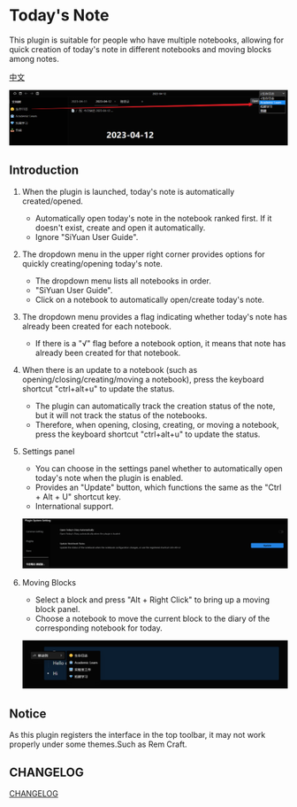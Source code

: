 # Today's Note

This plugin is suitable for people who have multiple notebooks, allowing for quick creation of today's note in different notebooks and moving blocks among notes.

[中文](README.md)

![note options](asset/日记选项.png)

## Introduction

1. When the plugin is launched, today's note is automatically created/opened.
    - Automatically open today's note in the notebook ranked first. If it doesn't exist, create and open it automatically.
    - Ignore "SiYuan User Guide".

2. The dropdown menu in the upper right corner provides options for quickly creating/opening today's note.
    - The dropdown menu lists all notebooks in order.
    - "SiYuan User Guide".
    - Click on a notebook to automatically open/create today's note.

3. The dropdown menu provides a flag indicating whether today's note has already been created for each notebook.
    - If there is a "√" flag before a notebook option, it means that note has already been created for that notebook.

4. When there is an update to a notebook (such as opening/closing/creating/moving a notebook), press the keyboard shortcut "ctrl+alt+u" to update the status.
    - The plugin can automatically track the creation status of the note, but it will not track the status of the notebooks.
    - Therefore, when opening, closing, creating, or moving a notebook, press the keyboard shortcut "ctrl+alt+u" to update the status.

5. Settings panel
    - You can choose in the settings panel whether to automatically open today's note when the plugin is enabled.
    - Provides an "Update" button, which functions the same as the "Ctrl + Alt + U" shortcut key.
    - International support.

    ![](asset/Setting-en.png)

6. Moving Blocks
    - Select a block and press "Alt + Right Click" to bring up a moving block panel.
    - Choose a notebook to move the current block to the diary of the corresponding notebook for today.

    ![](asset/MoveBlock.png)

## Notice

As this plugin registers the interface in the top toolbar, it may not work properly under some themes.Such as Rem Craft.


## CHANGELOG

[CHANGELOG](CHANGELOG.md)